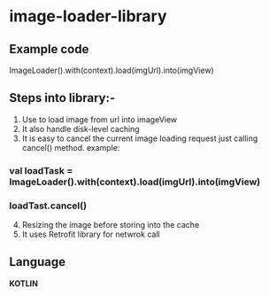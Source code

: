 # image-loader-library

## Example code
ImageLoader().with(context).load(imgUrl).into(imgView)

## Steps into library:-
1. Use to load image from url into imageView
2. It also handle disk-level caching
3. It is easy to cancel the current image loading request just calling cancel() method.
  example: 
  ### val loadTask = ImageLoader().with(context).load(imgUrl).into(imgView)
  ### loadTast.cancel()
4. Resizing the image before storing into the cache
5. It uses Retrofit library for netwrok call

## Language
**KOTLIN**



